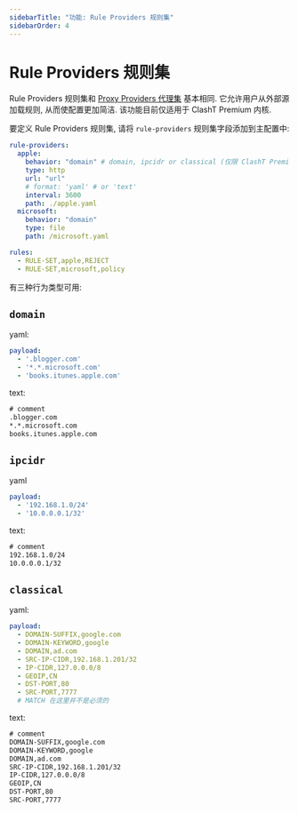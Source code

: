 ```yaml
---
sidebarTitle: "功能: Rule Providers 规则集"
sidebarOrder: 4
---
```


# Rule Providers 规则集

Rule Providers 规则集和 [Proxy Providers 代理集](/zh_CN/configuration/outbound#proxy-providers-代理集) 基本相同. 它允许用户从外部源加载规则, 从而使配置更加简洁. 该功能目前仅适用于 ClashT Premium 内核.

要定义 Rule Providers 规则集, 请将 `rule-providers` 规则集字段添加到主配置中:

```yaml
rule-providers:
  apple:
    behavior: "domain" # domain, ipcidr or classical (仅限 ClashT Premium 内核)
    type: http
    url: "url"
    # format: 'yaml' # or 'text'
    interval: 3600
    path: ./apple.yaml
  microsoft:
    behavior: "domain"
    type: file
    path: /microsoft.yaml

rules:
  - RULE-SET,apple,REJECT
  - RULE-SET,microsoft,policy
```

有三种行为类型可用:

## `domain`

yaml:

```yaml
payload:
  - '.blogger.com'
  - '*.*.microsoft.com'
  - 'books.itunes.apple.com'
```

text:

```txt
# comment
.blogger.com
*.*.microsoft.com
books.itunes.apple.com
```

## `ipcidr`

yaml

```yaml
payload:
  - '192.168.1.0/24'
  - '10.0.0.0.1/32'
```

text:

```txt
# comment
192.168.1.0/24
10.0.0.0.1/32
```

## `classical`

yaml:

```yaml
payload:
  - DOMAIN-SUFFIX,google.com
  - DOMAIN-KEYWORD,google
  - DOMAIN,ad.com
  - SRC-IP-CIDR,192.168.1.201/32
  - IP-CIDR,127.0.0.0/8
  - GEOIP,CN
  - DST-PORT,80
  - SRC-PORT,7777
  # MATCH 在这里并不是必须的
```

text:

```txt
# comment
DOMAIN-SUFFIX,google.com
DOMAIN-KEYWORD,google
DOMAIN,ad.com
SRC-IP-CIDR,192.168.1.201/32
IP-CIDR,127.0.0.0/8
GEOIP,CN
DST-PORT,80
SRC-PORT,7777
```
